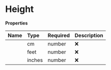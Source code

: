 # Height



**Properties**

| Name | Type | Required | Description |
| :-------- | :----------| :----------| :----------|
    | cm | number | ❌ |  |
    | feet | number | ❌ |  |
    | inches | number | ❌ |  |




<!-- This file was generated by liblab | https://liblab.com/ -->